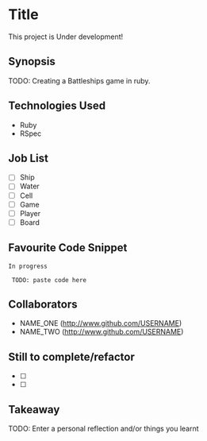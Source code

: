 Title
=======================

This project is Under development!

## Synopsis

TODO: Creating a Battleships game in ruby.

## Technologies Used

- Ruby
- RSpec

## Job List

- [ ] Ship 
- [ ] Water
- [ ] Cell
- [ ] Game
- [ ] Player
- [ ] Board

## Favourite Code Snippet

	In progress
~~~
 TODO: paste code here
~~~

## Collaborators

- NAME_ONE (http://www.github.com/USERNAME)
- NAME_TWO (http://www.github.com/USERNAME)

## Still to complete/refactor

- [ ]
- [ ]

## Takeaway

TODO: Enter a personal reflection and/or things you learnt